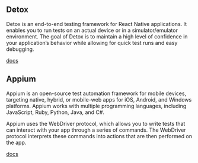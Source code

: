 ## Detox
Detox is an end-to-end testing framework for React Native applications. It enables you to run tests on an actual device or in a simulator/emulator environment. The goal of Detox is to maintain a high level of confidence in your application’s behavior while allowing for quick test runs and easy debugging.

[docs](https://wix.github.io/Detox/)

## Appium
Appium is an open-source test automation framework for mobile devices, targeting native, hybrid, or mobile-web apps for iOS, Android, and Windows platforms. Appium works with multiple programming languages, including JavaScript, Ruby, Python, Java, and C#.

Appium uses the WebDriver protocol, which allows you to write tests that can interact with your app through a series of commands. The WebDriver protocol interprets these commands into actions that are then performed on the app.

[docs](https://appium.io/docs/en/2.1/)